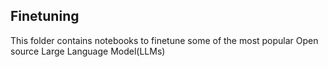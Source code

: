 ## Finetuning 

This folder contains notebooks to finetune some of the most popular Open source Large Language Model(LLMs)

